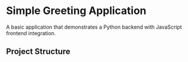 # Simple Greeting Application

A basic application that demonstrates a Python backend with JavaScript frontend integration.

## Project Structure


